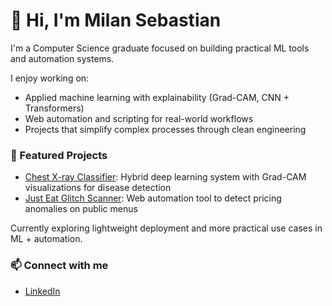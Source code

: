 # 👋 Hi, I'm Milan Sebastian

I'm a Computer Science graduate focused on building practical ML tools and automation systems.

I enjoy working on:
- Applied machine learning with explainability (Grad-CAM, CNN + Transformers)
- Web automation and scripting for real-world workflows
- Projects that simplify complex processes through clean engineering

### 📌 Featured Projects
- [Chest X-ray Classifier](https://github.com/Milanseban/chest-xray-classifier): Hybrid deep learning system with Grad-CAM visualizations for disease detection
- [Just Eat Glitch Scanner](https://github.com/Milanseban/justeat-glitch-scanner): Web automation tool to detect pricing anomalies on public menus

Currently exploring lightweight deployment and more practical use cases in ML + automation.

### 📫 Connect with me
- [LinkedIn](www.linkedin.com/in/milan-sebastian-a76236251)

